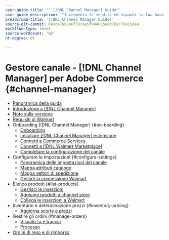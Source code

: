 ```yaml
---
user-guide-title: '''[!DNL Channel Manager] Guida"'
user-guide-description: '"Incrementa le vendite ed espandi la tua base di clienti integrando Adobe Commerce o Magenti Open Source con il tuo [!DNL Walmart Marketplace] Account centrale del venditore.'''
breadcrumb-title: '[!DNL Channel Manager Guide]'
source-git-commit: d43c4760246f38caa5f944025e8d701c79a15ee4
workflow-type: tm+mt
source-wordcount: '92'
ht-degree: 0%

---
```



# Gestore canale - [!DNL Channel Manager] per Adobe Commerce {#channel-manager}

- [Panoramica della guida](guide-overview.md)
- [Introduzione a [!DNL Channel Manager]](overview.md)
- [Note sulla versione](release-notes.md)
- [Requisiti di Walmart](walmart-requirements.md)
- Onboarding [!DNL Channel Manager] {#on-boarding}
   - [Onboarding](onboard.md)
   - [Installare [!DNL Channel Manager] estensione](install.md)
   - [Connetti a Commerce Services](connect.md)
   - [Connetti a [!DNL Walmart Marketplace]](connect-marketplace.md)
   - [Completare la configurazione del canale](complete-sales-channel-store-setup.md)
- Configurare le impostazioni {#configure-settings}
   - [Panoramica delle impostazioni del canale](settings-overview.md)
   - [Mappa attributi catalogo](map-catalog-attributes.md)
   - [Mappa vettori di spedizione](map-shipping-carriers.md)
   - [Gestire la connessione Walmart](manage-wmt-connection.md)
- Elenco prodotti {#list-products}
   - [Gestisci le inserzioni](manage-listings.md)
   - [Aggiungi prodotti a channel store](add-products-to-channel-store.md)
   - [Collega le inserzioni a Walmart](connect-listings-to-marketplace.md)
- Inventario e determinazione prezzi {#inventory-pricing}
   - [Aggiorna scorte e prezzi](inventory-and-price-updates.md)
- Gestire gli ordini {#manage-orders}
   - [Visualizza e traccia](manage-orders.md)
   - [Processo](process-orders.md)
- [Ordini di reso e di rimborso](return-refund-orders.md)


